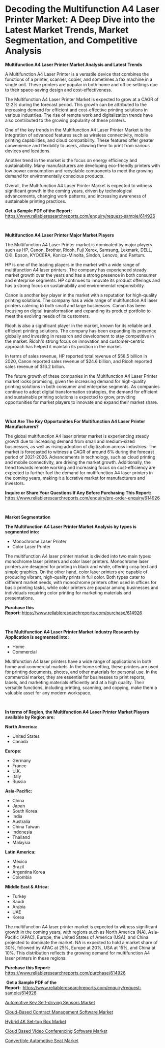 <p><h1>Decoding the Multifunction A4 Laser Printer Market: A Deep Dive into the Latest Market Trends, Market Segmentation, and Competitive Analysis</h1></p><p><strong>Multifunction A4 Laser Printer Market Analysis and Latest Trends</strong></p>
<p><p>A Multifunction A4 Laser Printer is a versatile device that combines the functions of a printer, scanner, copier, and sometimes a fax machine in a single unit. These printers are popular in both home and office settings due to their space-saving design and cost-effectiveness.</p><p>The Multifunction A4 Laser Printer Market is expected to grow at a CAGR of 12.2% during the forecast period. This growth can be attributed to the increasing demand for efficient and cost-effective printing solutions in various industries. The rise of remote work and digitalization trends have also contributed to the growing popularity of these printers.</p><p>One of the key trends in the Multifunction A4 Laser Printer Market is the integration of advanced features such as wireless connectivity, mobile printing capabilities, and cloud compatibility. These features offer greater convenience and flexibility to users, allowing them to print from various devices and locations.</p><p>Another trend in the market is the focus on energy efficiency and sustainability. Many manufacturers are developing eco-friendly printers with low power consumption and recyclable components to meet the growing demand for environmentally conscious products.</p><p>Overall, the Multifunction A4 Laser Printer Market is expected to witness significant growth in the coming years, driven by technological advancements, changing work patterns, and increasing awareness of sustainable printing practices.</p></p>
<p><strong>Get a Sample PDF of the Report:&nbsp;</strong> <a href="https://www.reliableresearchreports.com/enquiry/request-sample/614926">https://www.reliableresearchreports.com/enquiry/request-sample/614926</a></p>
<p>&nbsp;</p>
<p><strong>Multifunction A4 Laser Printer Major Market Players</strong></p>
<p><p>The Multifunction A4 Laser Printer market is dominated by major players such as HP, Canon, Brother, Ricoh, Fuji Xerox, Samsung, Lexmark, DELL, OKI, Epson, KYOCERA, Konica-Minolta, Sindoh, Lenovo, and Pantum. </p><p>HP is one of the leading players in the market with a wide range of multifunction A4 laser printers. The company has experienced steady market growth over the years and has a strong presence in both consumer and enterprise segments. HP continues to innovate its product offerings and has a strong focus on sustainability and environmental responsibility.</p><p>Canon is another key player in the market with a reputation for high-quality printing solutions. The company has a wide range of multifunction A4 laser printers catering to both small and large businesses. Canon has been focusing on digital transformation and expanding its product portfolio to meet the evolving needs of its customers.</p><p>Ricoh is also a significant player in the market, known for its reliable and efficient printing solutions. The company has been expanding its presence globally and investing in research and development to stay competitive in the market. Ricoh's strong focus on innovation and customer-centric approach has helped it maintain its position in the market.</p><p>In terms of sales revenue, HP reported total revenue of $58.5 billion in 2020, Canon reported sales revenue of $24.6 billion, and Ricoh reported sales revenue of $16.2 billion.</p><p>The future growth of these companies in the Multifunction A4 Laser Printer market looks promising, given the increasing demand for high-quality printing solutions in both consumer and enterprise segments. As companies continue to adopt digital transformation strategies, the demand for efficient and sustainable printing solutions is expected to grow, providing opportunities for market players to innovate and expand their market share.</p></p>
<p>&nbsp;</p>
<p><strong>What Are The Key Opportunities For Multifunction A4 Laser Printer Manufacturers?</strong></p>
<p><p>The global multifunction A4 laser printer market is experiencing steady growth due to increasing demand from small and medium-sized businesses, as well as rising adoption of digitization across industries. The market is forecasted to witness a CAGR of around 6% during the forecast period of 2021-2026. Advancements in technology, such as cloud printing and mobile connectivity, are driving the market growth. Additionally, the trend towards remote working and increasing focus on cost-efficiency are expected to further fuel the demand for multifunction A4 laser printers in the coming years, making it a lucrative market for manufacturers and investors.</p></p>
<p><strong>Inquire or Share Your Questions If Any Before Purchasing This Report:</strong> <a href="https://www.reliableresearchreports.com/enquiry/pre-order-enquiry/614926">https://www.reliableresearchreports.com/enquiry/pre-order-enquiry/614926</a></p>
<p>&nbsp;</p>
<p><strong>Market Segmentation</strong></p>
<p><strong>The Multifunction A4 Laser Printer Market Analysis by types is segmented into:</strong></p>
<p><ul><li>Monochrome Laser Printer</li><li>Color Laser Printer</li></ul></p>
<p><p>The multifunction A4 laser printer market is divided into two main types: monochrome laser printers and color laser printers. Monochrome laser printers are designed for printing in black and white, offering crisp text and simple graphics. On the other hand, color laser printers are capable of producing vibrant, high-quality prints in full color. Both types cater to different market needs, with monochrome printers often used in offices for basic printing tasks, while color printers are popular among businesses and individuals requiring color printing for marketing materials and presentations.</p></p>
<p><strong>Purchase this Report:&nbsp;</strong><a href="https://www.reliableresearchreports.com/purchase/614926">https://www.reliableresearchreports.com/purchase/614926</a></p>
<p>&nbsp;</p>
<p><strong>The Multifunction A4 Laser Printer Market Industry Research by Application is segmented into:</strong></p>
<p><ul><li>Home</li><li>Commercial</li></ul></p>
<p><p>Multifunction A4 laser printers have a wide range of applications in both home and commercial markets. In the home setting, these printers are used for printing documents, photos, and other materials for personal use. In the commercial market, they are essential for businesses to print reports, labels, and marketing materials efficiently and at a high quality. Their versatile functions, including printing, scanning, and copying, make them a valuable asset for any modern workspace.</p></p>
<p>&nbsp;</p>
<p><strong>In terms of Region, the Multifunction A4 Laser Printer Market Players available by Region are:</strong></p>
<p>
    <p> <strong> North America: </strong>
        <ul>
            <li>United States</li>
            <li>Canada</li>
        </ul>
        </p> 
    <p> <strong> Europe: </strong>
        <ul>
            <li>Germany</li>
            <li>France</li>
            <li>U.K.</li>
            <li>Italy</li>
            <li>Russia</li>
        </ul>
        </p> 
    <p> <strong> Asia-Pacific: </strong>
        <ul>
            <li>China</li>
            <li>Japan</li>
            <li>South Korea</li>
            <li>India</li>
            <li>Australia</li>
            <li>China Taiwan</li>
            <li>Indonesia</li>
            <li>Thailand</li>
            <li>Malaysia</li>
        </ul>
        </p> 
    <p> <strong> Latin America: </strong>
        <ul>
            <li>Mexico</li>
            <li>Brazil</li>
            <li>Argentina Korea</li>
            <li>Colombia</li>
        </ul>
        </p> 
    <p> <strong> Middle East & Africa: </strong>
        <ul>
            <li>Turkey</li>
            <li>Saudi</li>
            <li>Arabia</li>
            <li>UAE</li>
            <li>Korea</li>
        </ul>
    </p>
    </p>
<p><p>The multifunction A4 laser printer market is expected to witness significant growth in the coming years, with regions such as North America (NA), Asia-Pacific (APAC), Europe, the United States of America (USA), and China projected to dominate the market. NA is expected to hold a market share of 30%, followed by APAC at 25%, Europe at 20%, USA at 15%, and China at 10%. This distribution reflects the growing demand for multifunction A4 laser printers in these regions.</p></p>
<p><strong>Purchase this Report: </strong><a href="https://www.reliableresearchreports.com/purchase/614926">https://www.reliableresearchreports.com/purchase/614926</a></p>
<p>&nbsp;<strong>Get a Sample PDF of the Report:&nbsp;&nbsp;</strong><a href="https://www.reliableresearchreports.com/enquiry/request-sample/614926">https://www.reliableresearchreports.com/enquiry/request-sample/614926</a></p>
<p><strong></strong></p>
<p><p><a href="https://github.com/bmorecock/Market-Research-Report-List-2/blob/main/automotive-key-self-driving-sensors-market.md">Automotive Key Self-driving Sensors Market</a></p><p><a href="https://issuu.com/reportprime-2/docs/cloud-based-contract-management-software-market-si">Cloud-Based Contract Management Software Market</a></p><p><a href="https://github.com/RickHolmes3/Market-Research-Report-List-3/blob/main/hybrid-4k-set-top-box-market.md">Hybrid 4K Set-top Box Market</a></p><p><a href="https://issuu.com/reportprime-2/docs/cloud-based-video-conferencing-software-market-siz">Cloud Based Video Conferencing Software Market</a></p><p><a href="https://github.com/Krish2023na/Market-Research-Report-List-3/blob/main/convertible-automotive-seat-market.md">Convertible Automotive Seat Market</a></p></p>